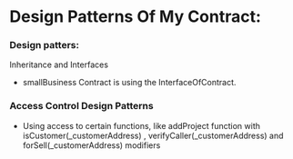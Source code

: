 # Design Patterns Of My Contract:

### Design patters:

Inheritance and Interfaces

- smallBusiness Contract is using the InterfaceOfContract.

### Access Control Design Patterns
- Using access to certain functions, like addProject function with isCustomer(_customerAddress) , verifyCaller(_customerAddress) and forSell(_customerAddress) modifiers
